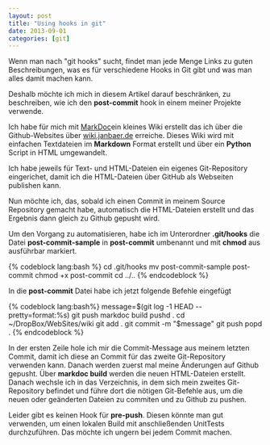 ```yaml
---
layout: post
title: "Using hooks in git"
date: 2013-09-01
categories: [git]
---
```


Wenn man nach "git hooks" sucht, findet man jede Menge Links zu guten Beschreibungen, was es für verschiedene Hooks in Git gibt und was man alles damit machen kann.

Deshalb möchte ich mich in diesem Artikel darauf beschränken, zu beschreiben, wie ich den **post-commit** hook in einem meiner Projekte verwende.

Ich habe für mich mit [MarkDoc](http://markdoc.org)ein kleines Wiki erstellt das ich über die Github-Websites über [wiki.janbaer.de](http://wiki.janbaer.de) erreiche. Dieses Wiki wird mit einfachen Textdateien im **Markdown** Format erstellt und über ein **Python** Script in HTML umgewandelt.

Ich habe jeweils für Text- und HTML-Dateien ein eigenes Git-Repository eingerichet, damit ich die HTML-Dateien über GitHub als Webseiten publishen kann.

Nun möchte ich, das, sobald ich einen Commit in meinem Source Repository gemacht habe, automatisch die HTML-Dateien erstellt und das Ergebnis dann gleich zu Github gepusht wird.

Um den Vorgang zu automatisieren, habe ich im Unterordner **.git/hooks** die Datei **post-commit-sample** in **post-commit** umbenannt und mit **chmod** aus ausführbar markiert.

{% codeblock lang:bash %}
cd .git/hooks
mv post-commit-sample post-commit
chmod +x post-commit
cd ../..
{% endcodeblock %}

In die **post-commit** Datei habe ich jetzt folgende Befehle eingefügt

{% codeblock lang:bash%}
message=$(git log -1 HEAD --pretty=format:%s)
git push
markdoc build
pushd .
cd ~/DropBox/WebSites/wiki
git add .
git commit -m "$message"
git push
popd .
{% endcodeblock %}


In der ersten Zeile hole ich mir die Commit-Message aus meinem letzten Commit, damit ich diese an Commit für das zweite Git-Repository verwenden kann. Danach werden zuerst mal meine Änderungen auf Github gepusht. Über **markdoc build** werden die neuen HTML-Dateien erstellt. Danach wechsle ich in das Verzeichnis, in dem sich mein zweites Git-Repository befindet und führe dort die nötigen Git-Befehle aus, um die neuen oder geänderten Dateien zu commiten und zu Github zu pushen.

Leider gibt es keinen Hook für **pre-push**. Diesen könnte man gut verwenden, um einen lokalen Build mit anschließenden UnitTests durchzuführen. Das möchte ich ungern bei jedem Commit machen.


